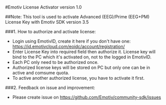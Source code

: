 #Emotiv License Activator version 1.0

##Note: This tool is used to activate Advanced (EEG)/Prime (EEG+PM) License Key with Emotiv SDK version 3.5

###1. How to authorize and activate license:
- Login using EmotivID, create it here if you don't have one: https://id.emotivcloud.com/eoidc/account/registration/
- Enter License Key into required field then authorize it. License key will bind to the PC which it's activated on, not to the logged in EmotivID.
- Each PC only need to be authorized once.
- Authorized license keys will be stored on PC but only one can be in active and comsume quota. 
- To active another authorized license, you have to activate it first.

###2. Feedback on issue and improvement:
- Please create issue on https://github.com/Emotiv/community-sdk/issues
